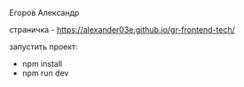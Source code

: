 Егоров Александр

страничка - https://alexander03e.github.io/gr-frontend-tech/

запустить проект: 
- npm install
- npm run dev
